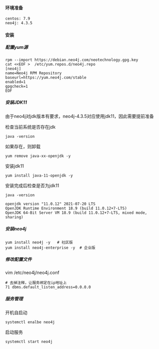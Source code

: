 #### 环境准备

```shell
centos: 7.9
neo4j: 4.3.5
```

#### 安装

##### 配置yum源

```shell
rpm --import https://debian.neo4j.com/neotechnology.gpg.key
cat <<EOF >  /etc/yum.repos.d/neo4j.repo
[neo4j]
name=Neo4j RPM Repository
baseurl=https://yum.neo4j.com/stable
enabled=1
gpgcheck=1
EOF
```

##### 安装JDK11

由于neo4j对jdk版本有要求，neo4j-4.3.5对应使用jdk11，因此需要提前准备

检查当前系统是否存在jdk

```shell
java -version
```

如果存在，则卸载
```shell
yum remove java-xx-openjdk -y
```

安装jdk11
```shell
yum install java-11-openjdk -y
```

安装完成后检查是否为jdk11
```shell
java -version

openjdk version "11.0.12" 2021-07-20 LTS
OpenJDK Runtime Environment 18.9 (build 11.0.12+7-LTS)
OpenJDK 64-Bit Server VM 18.9 (build 11.0.12+7-LTS, mixed mode, sharing)
```
##### 安装neo4j
```shell
yum install neo4j -y   # 社区版
yum install neo4j-enterprise -y  # 企业版
```

##### 修改配置文件
vim /etc/neo4j/neo4j.conf

```shell
# 去掉注释，让服务绑定在ip地址上
71 dbms.default_listen_address=0.0.0.0
```

##### 服务管理

开机自启动
```shell
systemctl enalbe neo4j
```

启动服务
```shell
systemctl start neo4j
```